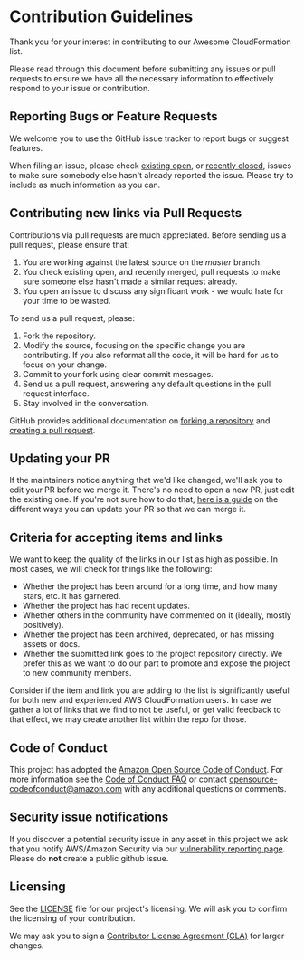 # Contribution Guidelines
Thank you for your interest in contributing to our Awesome CloudFormation list. 

Please read through this document before submitting any issues or pull requests to ensure we have all the necessary information to effectively respond to your issue or contribution.


## Reporting Bugs or Feature Requests
We welcome you to use the GitHub issue tracker to report bugs or suggest features.

When filing an issue, please check [existing open](https://github.com/aws-cloudformation/awesome-cloudformation/issues), or [recently closed](https://github.com/aws-cloudformation/awesome-cloudformation/issues?utf8=%E2%9C%93&q=is%3Aissue%20is%3Aclosed%20), issues to make sure somebody else hasn't already reported the issue. Please try to include as much information as you can. 

## Contributing new links via Pull Requests
Contributions via pull requests are much appreciated. Before sending us a pull request, please ensure that:

1. You are working against the latest source on the *master* branch.
2. You check existing open, and recently merged, pull requests to make sure someone else hasn't made a similar request already.
3. You open an issue to discuss any significant work - we would hate for your time to be wasted.

To send us a pull request, please:

1. Fork the repository.
2. Modify the source, focusing on the specific change you are contributing. If you also reformat all the code, it will be hard for us to focus on your change.
3. Commit to your fork using clear commit messages.
4. Send us a pull request, answering any default questions in the pull request interface.
5. Stay involved in the conversation.

GitHub provides additional documentation on [forking a repository](https://help.github.com/articles/fork-a-repo/) and
[creating a pull request](https://help.github.com/articles/creating-a-pull-request/).

## Updating your PR
If the maintainers notice anything that we'd like changed, we'll ask you to edit your PR before we merge it. There's no need to open a new PR, just edit the existing one. If you're not sure how to do that,
[here is a guide](https://github.com/RichardLitt/knowledge/blob/master/github/amending-a-commit-guide.md)
on the different ways you can update your PR so that we can merge it.

## Criteria for accepting items and links
We want to keep the quality of the links in our list as high as possible. In most cases, we will check for things like the following:

* Whether the project has been around for a long time, and how many stars, etc. it has garnered.
* Whether the project has had recent updates.
* Whether others in the community have commented on it (ideally, mostly positively).
* Whether the project has been archived, deprecated, or has missing assets or docs.
* Whether the submitted link goes to the project repository directly.  We prefer this as we want to do our part to promote and expose the project to new community members.

Consider if the item and link you are adding to the list is significantly useful for both new and experienced AWS CloudFormation users. In case we gather a lot of links that we find to not be useful, or get valid feedback to that effect, we may create another list within the repo for those.

## Code of Conduct
This project has adopted the [Amazon Open Source Code of Conduct](https://aws.github.io/code-of-conduct).
For more information see the [Code of Conduct FAQ](https://aws.github.io/code-of-conduct-faq) or contact
opensource-codeofconduct@amazon.com with any additional questions or comments.

## Security issue notifications
If you discover a potential security issue in any asset in this project we ask that you notify AWS/Amazon Security via our [vulnerability reporting page](http://aws.amazon.com/security/vulnerability-reporting/). Please do **not** create a public github issue.

## Licensing
See the [LICENSE](https://github.com/aws-cloudformation/awesome-cloudformation/blob/master/LICENSE) file for our project's licensing. We will ask you to confirm the licensing of your contribution.

We may ask you to sign a [Contributor License Agreement (CLA)](http://en.wikipedia.org/wiki/Contributor_License_Agreement) for larger changes.

